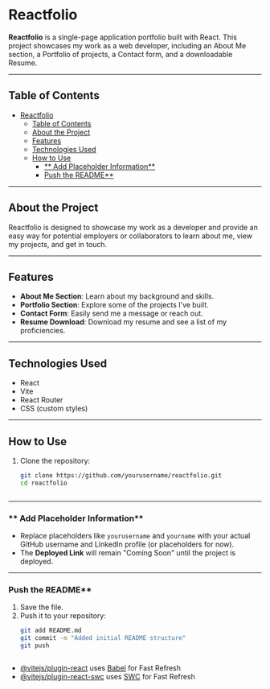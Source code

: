 # Reactfolio

**Reactfolio** is a single-page application portfolio built with React. This project showcases my work as a web developer, including an About Me section, a Portfolio of projects, a Contact form, and a downloadable Resume.

---

## Table of Contents
- [Reactfolio](#reactfolio)
  - [Table of Contents](#table-of-contents)
  - [About the Project](#about-the-project)
  - [Features](#features)
  - [Technologies Used](#technologies-used)
  - [How to Use](#how-to-use)
    - [\*\* Add Placeholder Information\*\*](#-add-placeholder-information)
    - [Push the README\*\*](#push-the-readme)

---

## About the Project

Reactfolio is designed to showcase my work as a developer and provide an easy way for potential employers or collaborators to learn about me, view my projects, and get in touch.

---

## Features

- **About Me Section**: Learn about my background and skills.
- **Portfolio Section**: Explore some of the projects I’ve built.
- **Contact Form**: Easily send me a message or reach out.
- **Resume Download**: Download my resume and see a list of my proficiencies.

---

## Technologies Used

- React
- Vite
- React Router
- CSS (custom styles)

---

## How to Use

1. Clone the repository:
   ```bash
   git clone https://github.com/yourusername/reactfolio.git
   cd reactfolio


   
---

### ** Add Placeholder Information**
- Replace placeholders like `yourusername` and `yourname` with your actual GitHub username and LinkedIn profile (or placeholders for now).
- The **Deployed Link** will remain "Coming Soon" until the project is deployed.

---

###  Push the README**
1. Save the file.
2. Push it to your repository:
   ```bash
   git add README.md
   git commit -m "Added initial README structure"
   git push



- [@vitejs/plugin-react](https://github.com/vitejs/vite-plugin-react/blob/main/packages/plugin-react/README.md) uses [Babel](https://babeljs.io/) for Fast Refresh
- [@vitejs/plugin-react-swc](https://github.com/vitejs/vite-plugin-react-swc) uses [SWC](https://swc.rs/) for Fast Refresh

